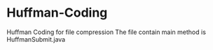 # Huffman-Coding
Huffman Coding for file compression
The file contain main method is HuffmanSubmit.java
